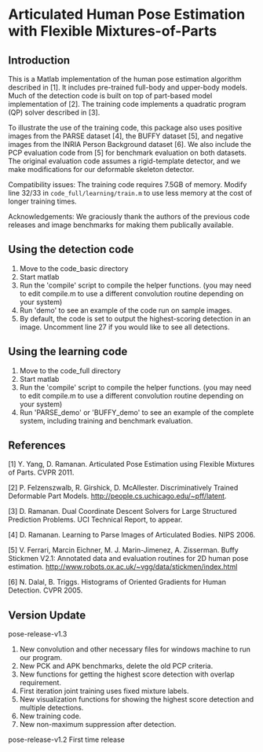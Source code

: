 # Articulated Human Pose Estimation with Flexible Mixtures-of-Parts

## Introduction

This is a Matlab implementation of the human pose estimation algorithm described in [1]. It includes pre-trained full-body and upper-body models. Much of the detection code is built on top of part-based model implementation of [2]. The training code implements a quadratic program (QP) solver described in [3].

To illustrate the use of the training code, this package also uses positive images from the PARSE dataset [4], the BUFFY dataset [5], and negative images from the INRIA Person Background dataset [6]. We also include the PCP evaluation code from [5] for benchmark evaluation on both datasets. The original evaluation code assumes a rigid-template detector, and we make modifications for our deformable skeleton detector.

Compatibility issues: The training code requires 7.5GB of memory. Modify line 32/33 in `code_full/learning/train.m` to use less memory at the cost of longer training times.

Acknowledgements: We graciously thank the authors of the previous code releases and image benchmarks for making them publically available.

## Using the detection code

1. Move to the code_basic directory
2. Start matlab
3. Run the 'compile' script to compile the helper functions.
   (you may need to edit compile.m to use a different convolution 
    routine depending on your system)
4. Run 'demo' to see an example of the code run on sample images.
5. By default, the code is set to output the highest-scoring detection
   in an image. Uncomment line 27 if you would like to see all detections.

## Using the learning code

1. Move to the code_full directory
2. Start matlab
3. Run the 'compile' script to compile the helper functions.
   (you may need to edit compile.m to use a different convolution 
    routine depending on your system)
4. Run 'PARSE_demo' or 'BUFFY_demo' to see an example of the complete system, including training and benchmark evaluation.

## References

[1] Y. Yang, D. Ramanan. Articulated Pose Estimation using Flexible Mixtures of Parts. CVPR 2011.

[2] P. Felzenszwalb, R. Girshick, D. McAllester. Discriminatively Trained Deformable Part Models. http://people.cs.uchicago.edu/~pff/latent.

[3] D. Ramanan. Dual Coordinate Descent Solvers for Large Structured Prediction Problems. UCI Technical Report, to appear.

[4] D. Ramanan. Learning to Parse Images of Articulated Bodies. NIPS 2006.

[5] V. Ferrari, Marcin Eichner, M. J. Marin-Jimenez, A. Zisserman. Buffy Stickmen V2.1: Annotated data and evaluation routines for 2D human pose estimation. http://www.robots.ox.ac.uk/~vgg/data/stickmen/index.html

[6] N. Dalal, B. Triggs. Histograms of Oriented Gradients for Human Detection. CVPR 2005.

## Version Update

pose-release-v1.3
1. New convolution and other necessary files for windows machine to run our program.
2. New PCK and APK benchmarks, delete the old PCP criteria.
3. New functions for getting the highest score detection with overlap requirement.
4. First iteration joint training uses fixed mixture labels.
5. New visualization functions for showing the highest score detection and multiple detections.
6. New training code.
7. New non-maximum suppression after detection.

pose-release-v1.2
First time release
